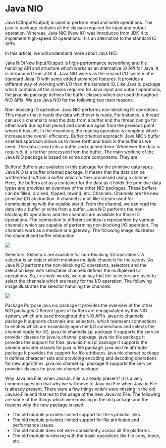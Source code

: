 # Java NIO

Java IO(Input/Output) is used to perform read and write operations. The java.io package contains all the classes required for input and output operation. Whereas, Java NIO (New IO) was introduced from JDK 4 to implement high-speed IO operations. It is an alternative to the standard IO API’s.

In this article, we will understand more about Java NIO.

Java NIO(New Input/Output) is high-performance networking and file handling API and structure which works as an alternative IO API for Java. It is introduced from JDK 4. Java NIO works as the second I/O system after standard Java IO with some added advanced features. It provides a different way of working with I/O than the standard IO. Like Java.io package which contains all the classes required for Java input and output operations, the java.nio package defines the buffer classes which are used throughout NIO APIs. We use Java NIO for the following two main reasons:

Non-blocking IO operation: Java NIO performs non-blocking IO operations. This means that it reads the data whichever is ready. For instance, a thread can ask a channel to read the data from a buffer and the thread can go for other work during that period and continue again from the previous point where it has left. In the meantime, the reading operation is complete which increases the overall efficiency.
Buffer oriented approach: Java NIO’s buffer oriented approach allows us to move forth and back in the buffer as we need. The data is read into a buffer and cached there. Whenever the data is required, it is further processed from the buffer.
The main working of the Java NIO package is based on some core components. They are:

Buffers: Buffers are available in this package for the primitive data types. Java NIO is a buffer oriented package. It means that the data can be written/read to/from a buffer which further processed using a channel. Here, the buffers act as a container for the data as it holds the primitive data types and provides an overview of the other NIO packages. These buffers can be filled, drained, flipped, rewind, etc.
Channels: Channels are the new primitive I/O abstraction. A channel is a bit like stream used for communicating with the outside world. From the channel, we can read the data into a buffer or write from a buffer. Java NIO performs the non-blocking IO operations and the channels are available for these IO operations. The connection to different entities is represented by various channels which are capable of performing non-blocking I/O operation. The channels work as a medium or a gateway. The following image illustrates the channel and buffer interaction:

![](https://media.geeksforgeeks.org/wp-content/uploads/20200528205425/channel-2.png)

Selectors: Selectors are available for non-blocking I/O operations. A selector is an object which monitors multiple channels for the events. As Java NIO performs the non-blocking IO operations, selectors and the selection keys with selectable channels defines the multiplexed IO operations. So, in simple words, we can say that the selectors are used to select the channels which are ready for the I/O operation. The following image illustrates the selector handling the channels:

![](https://media.geeksforgeeks.org/wp-content/uploads/20200528205706/selector-2.png)

Package	Purpose
java.nio package	           It provides the overview of the other NIO packages.Different types of buffers are encapsulated by this NIO system, which are used throughout the NIO API’s.
java.nio.channels package	   It supports channels and selectors, which represent connections to entities which are essentially open the I/O connections and selects the channel ready for I/O.
java.nio.channels.spi package	   It supports the service provider classes for java.io.channel package.
java.nio.file package	           It provides the support for files.
java.nio.file.spi package	   It supports the service provider classes for java.io.file package.
java.nio.file.attribute package	   It provides the support for file attributes.
java.nio.charset package	   It defines character sets and providing encoding and decoding operations for new algorithms.
java.nio.charset.spi package	   It supports the service provider classes for java.nio.charset package.

Why Java.nio.File, when Java.io.   File is already present? It is a very common question that why we will move to Java.nio.File when Java.io.File is already present. There were a few things which were missing in the old Java.io.File and that led to the usage of the new Java.nio.File. The following are some of the things which were missing in the old package and the reasons why the new package is used:

- The old module provides limited support for the symbolic links.
- The old module provides limited support for file attributes and performance issues.
- The old module does not work consistently across all the platforms.
- The old module is missing with the basic operations like file copy, move, etc.